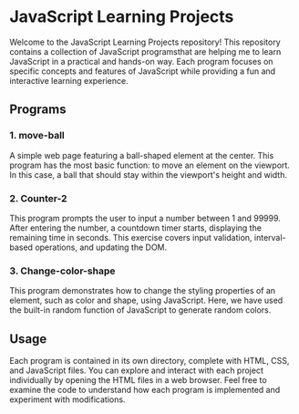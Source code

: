 # JavaScript Learning Projects

Welcome to the JavaScript Learning Projects repository! 
This repository contains a collection of JavaScript programsthat are helping me to learn JavaScript in a practical and hands-on way. 
Each program focuses on specific concepts and features of JavaScript while providing a fun and interactive learning experience.

## Programs

### 1. move-ball
A simple web page featuring a ball-shaped element at the center. This program has the most basic function: to move an element on the viewport. In this case, a ball that should stay within the viewport's height and width.

### 2. Counter-2
This program prompts the user to input a number between 1 and 99999. After entering the number, a countdown timer starts, displaying the remaining time in seconds. This exercise covers input validation, interval-based operations, and updating the DOM.

### 3. Change-color-shape
This program demonstrates how to change the styling properties of an element, such as color and shape, using JavaScript. Here, we have used the built-in random function of JavaScript to generate random colors.

## Usage
Each program is contained in its own directory, complete with HTML, CSS, and JavaScript files. 
You can explore and interact with each project individually by opening the HTML files in a web browser. 
Feel free to examine the code to understand how each program is implemented and experiment with modifications.
